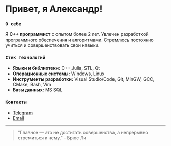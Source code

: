 # Привет, я Александр!

### `О себе`
Я **C++ программист** с опытом более 2 лет. Увлечен разработкой программного обеспечения и алгоритмами. Стремлюсь постоянно учиться и совершенствовать свои навыки.

### `Стек технологий`
- **Языки и библиотеки:** C++,Julia, STL, Qt
- **Операционные системы:** Windows, Linux
- **Инструменты разработки:** Visual Studio/Code, Git, MinGW, GCC, CMake, Bash, Vim
- **Базы данных:** MS SQL

### `Контакты`
- [Telegram](https://t.me/kaacpp)
- [Email](mailto:k92.a@ya.ru)

---

> "Главное — это не достигать совершенства, а непрерывно стремиться к нему." - Брюc Ли
